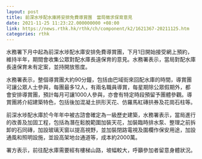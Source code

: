 ```yaml
---
layout: post
title: 前深水埗配水庫將安排免費導賞團　當局徵求保育意見
date: 2021-11-25 11:23:22.000000000 +08:00
link: https://news.rthk.hk/rthk/ch/component/k2/1621367-20211125.htm
categories: rthk
---
```


水務署下月中起為前深水埗配水庫安排免費導賞團，下月1日開始接受網上預約，維持半年，期間會收集公眾對配水庫長遠保育的意見。水務署表示，當局對配水庫長遠保育未有定案，並持開放態度。

水務署表示，整個導賞團大約90分鐘，包括由巴域街來回配水庫的時間，導賞團可讓公眾人士參與，每團最多12人，有兩名職員導賞，每星期除公眾假期外，都會安排導賞團，預計每月可讓1000人參與，亦會有特定時段預留予團體參觀。導賞團將介紹建築特色，包括後加混凝土拱形天花、仿羅馬紅磚拱券及花崗石柱等。

前深水埗配水庫於今年年中被古諮會確定為一級歷史建築，水務署表示，當局進行的改善及加固工程，包括為潛在鬆脫範圍加裝天花，加裝臨時排水泵、整理之前拆卸的石同磚，加設玻璃天窗以提高視野，並加裝閉路電視及圍欄作保安用途，加設通風和照明設施，並設高架地台通道等，成本約2000萬。

署方表示，前往配水庫需要經有樓梯山路，坡幅較大，呼籲參加者留意身體狀況。
